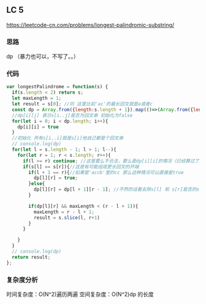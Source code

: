 ## LC 5

https://leetcode-cn.com/problems/longest-palindromic-substring/

### 思路

dp （暴力也可以，不写了。。）

### 代码

```JavaScript
var longestPalindrome = function(s) {
  if(s.length < 2) return s;
  let maxLength = 1;
  let result = s[0]; //坑 这里比如'ac'的最长回文就是a或者c
  const dp = Array.from({length:s.length + 1}).map(()=>(Array.from({length:s.length + 1}).fill(false)))
  //dp[i][j] 表示s[i..j]是否为回文串 初始化为false
  for(let i = 0; i < dp.length; i++){
    dp[i][i] = true
  }
  //初始化 所有s[i..i]就是s[i]他自己都是个回文串
  // console.log(dp)
  for(let l = s.length - 1; l > 1; l--){
    for(let r = 1; r < s.length; r++){
      if(l >= r) continue; //这里要么不合法，要么是dp[i][i]的情况（已经算过了），
      if(s[l] == s[r]){//这是有可能组成更长回文的开端
        if(l + 1 == r){//如果是'accb'里的cc 那么这种情况可以直接是true
          dp[l][r] = true;
        }else{
          dp[l][r] = dp[l + 1][r - 1]; //不然的话看去除s[l] 和 s[r]是否的substring是否还是回文
        }

        if(dp[l][r] && maxLength < (r - l + 1)){
          maxLength = r - l + 1;
          result = s.slice(l, r+1)
        }
      }

    }
  }
  // console.log(dp)
  return result;
};

```

### 复杂度分析

时间复杂度：O(N^2)遍历两遍
空间复杂度：O(N^2)dp 的长度
